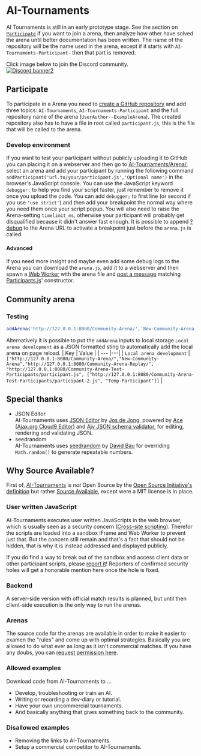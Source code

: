 # AI-Tournaments
AI Tournaments is still in an early prototype stage. See the section on [`Participate`](#Participate) if you want to join a arena, then analyze how other have solved the arena until better documentation has been written. The name of the repository will be the name used in the arena, except if it starts with `AI-Tournaments-Participant-` then that part is removed.

Click image below to join the Discord community.
<br>[![Discord banner2](https://discord.com/api/guilds/765291928454823936/widget.png?style=banner2)](https://discord.gg/jhUJNsN)

## Participate
To participate in a Arena you need to [create a GitHub repository](https://github.com/AI-Tournaments/Participant-Template) and add three topics: `AI-Tournaments`, `AI-Tournaments-Participant` and the full repository name of the arena (`UserAuthor--ExampleArena`). The created repository also has to have a file in root called `participant.js`, this is the file that will be called to the arena.
### Develop environment
If you want to test your participant without publicly uploading it to GitHub you can placing it on a webserver and then go to [AI-Tournaments/Arena/](https://ai-tournaments.github.io/AI-Tournaments/Arena/), select an arena and add your participant by running the following command `addParticipant('url.to/your/participant.js','Optional name')` in the browser's JavaScript console. You can use the JavaScript keyword `debugger;` to help you find your script faster, just remember to remove it once you upload the code. You can add `debugger;` to first line (or second if you use `'use strict'`) and then add your breakpoint the normal way where you need them once your script popup. You will also need to raise the Arena-setting `timelimit_ms`, otherwise your participant will probably get disqualified because it didn't answer fast enough. It is possible to append [?debug](https://ai-tournaments.github.io/AI-Tournaments/Arena/?debug) to the Arena URL to activate a breakpoint just before the `arena.js` is called.
#### Advanced
If you need more insight and maybe even add some debug logs to the Arena you can download the `arena.js`, add it to a webserver and then spawn a [Web Worker](https://developer.mozilla.org/en-US/docs/Web/API/Web_Workers_API/Using_web_workers#Spawning_a_dedicated_worker) with the arena file and [post a message](https://developer.mozilla.org/en-US/docs/Web/API/Web_Workers_API/Using_web_workers#Sending_messages_to_and_from_a_dedicated_worker) matching [Participants.js](https://github.com/AI-Tournaments/AI-Tournaments/blob/master/Arena/Participants.js)' constructor.
## Community arena
### Testing
``` JavaScript
addArena('http://127.0.0.1:8080/Community-Arena/','New-Community-Arena','http://127.0.0.1:8080/Community-Arena-Replay/'/*, 'http://127.0.0.1:8080/Community-Arena-Test-Participants/participant.js', ['http://127.0.0.1:8080/Community-Arena-Test-Participants/participant-2.js', 'Temp-Participant'], ...*/);
```
Alternatively it is possible to put the `addArena` inputs to local storage `Local arena development` as a JSON formatted sting to automatically add the local arena on page reload.
| Key | Value |
| --- |---|
| `Local arena development` | `["http://127.0.0.1:8080/Community-Arena/","New-Community-Arena","http://127.0.0.1:8080/Community-Arena-Replay/", "http://127.0.0.1:8080/Community-Arena-Test-Participants/participant.js", ["http://127.0.0.1:8080/Community-Arena-Test-Participants/participant-2.js", "Temp-Participant"]]` |
## Special thanks
- JSON Editor<br>
AI-Tournaments uses [JSON Editor](https://github.com/josdejong/jsoneditor/) by [Jos de Jong](https://github.com/josdejong), powered by [Ace (Ajax.org Cloud9 Editor)](https://github.com/ajaxorg/ace/) and [Ajv JSON schema validator](https://github.com/ajv-validator/ajv/), for editing, rendering and validating JSON.
- seedrandom<br>
AI-Tournaments uses [seedrandom](https://github.com/davidbau/seedrandom) by [David Bau](https://github.com/davidbau) for overriding `Math.random()` to generate repeatable numbers.

## Why Source Available?
First of, [AI-Tournaments](https://github.com/AI-Tournaments) is _not_ Open Source by the [Open Source Initiative's definition](https://opensource.org/docs/osd) but rather [Source Available](https://en.wikipedia.org/wiki/Source-available_software), except were a MIT license is in place.
### User written JavaScript
AI-Tournaments executes user written JavaScripts in the web browser, which is usually seen as a security concern ([Cross-site scripting](https://en.wikipedia.org/wiki/Cross-site_scripting)). Therefor the scripts are loaded into a sandbox IFrame and Web Worker to prevent just that. But the concern still remain and that's a fact that should not be hidden, that is why it is instead addressed and displayed publicly.

If you do find a way to break out of the sandbox and access client data or other participant scripts, please [report it](https://github.com/AI-Tournaments/AI-Tournaments/issues/new?title=%5Bsecurity-hole%5D%20_Short_description_&body=How%20to%20reproduce:%0A1.%20First...%0A2.%20Then...)! Reporters of confirmed security holes will get a honorable mention here once the hole is fixed.
### Backend
A server-side version with official match results is planned, but until then client-side execution is the only way to run the arenas.
### Arenas
The source code for the arenas are available in order to make it easier to examen the "rules" and come up with optimal strategies. Basically you are allowed to do what ever as long as it isn't commercial matches. If you have any doubs, you can [request permission here](https://github.com/AI-Tournaments/AI-Tournaments/issues/new?title=%5Bpermission-request%5D%20_Short_description_&body=Am%20I%20allowed%20to...%20?).
### Allowed examples
Download code from AI-Tournaments to ...
* Develop, troubleshooting or train an AI.
* Writing or recording a dev-diary or tutorial.
* Have your own uncommercial tournaments.
* And basically anything that gives something back to the community.
### Disallowed examples
* Removing the links to AI-Tournaments.
* Setup a commercial competitor to AI-Tournaments.
